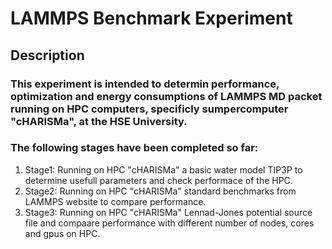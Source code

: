 # LAMMPS Benchmark Experiment
## Description
### This experiment is intended to determin performance, optimization and energy consumptions of LAMMPS MD packet running on HPC computers, specificly sumpercomputer "cHARISMa", at the HSE University.
### The following stages have been completed so far:

1. Stage1: Running on HPC "cHARISMa" a basic water model TIP3P to determine usefull parameters and check performace of the HPC.
2. Stage2: Running on HPC "cHARISMa" standard benchmarks from LAMMPS website to compare performance.
3. Stage3: Running on HPC "cHARISMa" Lennad-Jones potential source file and compaare performance with different number of nodes, cores and gpus on HPC.
 
